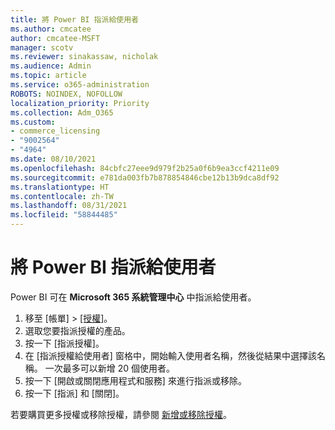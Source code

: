 ```yaml
---
title: 將 Power BI 指派給使用者
ms.author: cmcatee
author: cmcatee-MSFT
manager: scotv
ms.reviewer: sinakassaw, nicholak
ms.audience: Admin
ms.topic: article
ms.service: o365-administration
ROBOTS: NOINDEX, NOFOLLOW
localization_priority: Priority
ms.collection: Adm_O365
ms.custom:
- commerce_licensing
- "9002564"
- "4964"
ms.date: 08/10/2021
ms.openlocfilehash: 84cbfc27eee9d979f2b25a0f6b9ea3ccf4211e09
ms.sourcegitcommit: e781da003fb7b878854846cbe12b13b9dca8df92
ms.translationtype: HT
ms.contentlocale: zh-TW
ms.lasthandoff: 08/31/2021
ms.locfileid: "58844485"
---
```

# <a name="assign-power-bi-to-users"></a>將 Power BI 指派給使用者

Power BI 可在 **Microsoft 365 系統管理中心** 中指派給使用者。  

1. 移至 [帳單] > [[授權]](https://go.microsoft.com/fwlink/p/?linkid=842264)。
2. 選取您要指派授權的產品。
3. 按一下 [指派授權]。
4. 在 [指派授權給使用者] 窗格中，開始輸入使用者名稱，然後從結果中選擇該名稱。 一次最多可以新增 20 個使用者。
5. 按一下 [開啟或關閉應用程式和服務] 來進行指派或移除。
6. 按一下 [指派] 和 [關閉]。

若要購買更多授權或移除授權，請參閱 [新增或移除授權](https://docs.microsoft.com/microsoft-365/commerce/licenses/buy-licenses#buy-or-remove-licenses-for-your-business-subscription)。